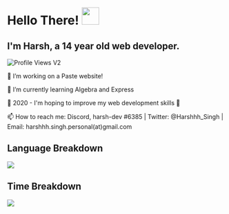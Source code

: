 # Hello There! <img src="https://media.giphy.com/media/hvRJCLFzcasrR4ia7z/giphy.gif" width="40px"></a>

## I'm Harsh, a 14 year old web developer.

![Profile Views V2](https://komarev.com/ghpvc/?username=harshhh-dev)

🔭 I’m working on a Paste website! 

🧠 I’m currently learning Algebra and Express 

🥅 2020 - I'm hoping to improve my web development skills 💪

📫 How to reach me: Discord, harsh-dev #6385 | Twitter: @Harshhh_Singh | Email: harshhh.singh.personal(at)gmail.com

[twitter]: https://twitter.com/Harshhh_singh
[youtube]: https://www.youtube.com/channel/UCeUQIgpJUxIA50adLVfw1bA?view_as=subscriber

## Language Breakdown

<img src="https://wakatime.com/share/@harshhhdev/931be6ee-6ecc-4fc2-a010-539433a34a18.svg">

## Time Breakdown

<img src="https://wakatime.com/share/@harshhhdev/2833ae4d-c775-4c74-a999-66a8142aab7a.png" />
